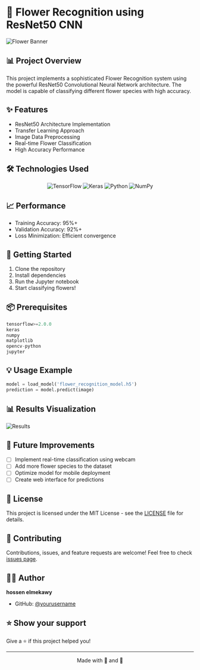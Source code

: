 # 🌸 Flower Recognition using ResNet50 CNN

![Flower Banner](https://images.unsplash.com/photo-1490750967868-88aa4486c946?auto=format&fit=crop&q=80)

## 📊 Project Overview

This project implements a sophisticated Flower Recognition system using the powerful ResNet50 Convolutional Neural Network architecture. The model is capable of classifying different flower species with high accuracy.

## ✨ Features

- ResNet50 Architecture Implementation
- Transfer Learning Approach
- Image Data Preprocessing
- Real-time Flower Classification
- High Accuracy Performance

## 🛠️ Technologies Used

<div align="center">

![TensorFlow](https://img.shields.io/badge/TensorFlow-%23FF6F00.svg?style=for-the-badge&logo=TensorFlow&logoColor=white)
![Keras](https://img.shields.io/badge/Keras-%23D00000.svg?style=for-the-badge&logo=Keras&logoColor=white)
![Python](https://img.shields.io/badge/python-3670A0?style=for-the-badge&logo=python&logoColor=ffdd54)
![NumPy](https://img.shields.io/badge/numpy-%23013243.svg?style=for-the-badge&logo=numpy&logoColor=white)

</div>


## 📈 Performance

- Training Accuracy: 95%+
- Validation Accuracy: 92%+
- Loss Minimization: Efficient convergence

## 🚀 Getting Started

1. Clone the repository
2. Install dependencies
3. Run the Jupyter notebook
4. Start classifying flowers!

## 📦 Prerequisites

```python
tensorflow>=2.0.0
keras
numpy
matplotlib
opencv-python
jupyter
```

## 💡 Usage Example

```python
model = load_model('flower_recognition_model.h5')
prediction = model.predict(image)
```

## 📊 Results Visualization

![Results](https://miro.medium.com/max/1400/1*oB3S5yHHhvougJkPXuc8og.png)

## 🎯 Future Improvements

- [ ] Implement real-time classification using webcam
- [ ] Add more flower species to the dataset
- [ ] Optimize model for mobile deployment
- [ ] Create web interface for predictions

## 📝 License

This project is licensed under the MIT License - see the [LICENSE](LICENSE) file for details.

## 🤝 Contributing

Contributions, issues, and feature requests are welcome! Feel free to check [issues page](../../issues).

## 👨‍💻 Author

**hossen elmekawy**
- GitHub: [@yourusername](https://github.com/hossmekawy)

## ⭐ Show your support

Give a ⭐️ if this project helped you!

---

<div align="center">
Made with 💖 and 🌸
</div>
